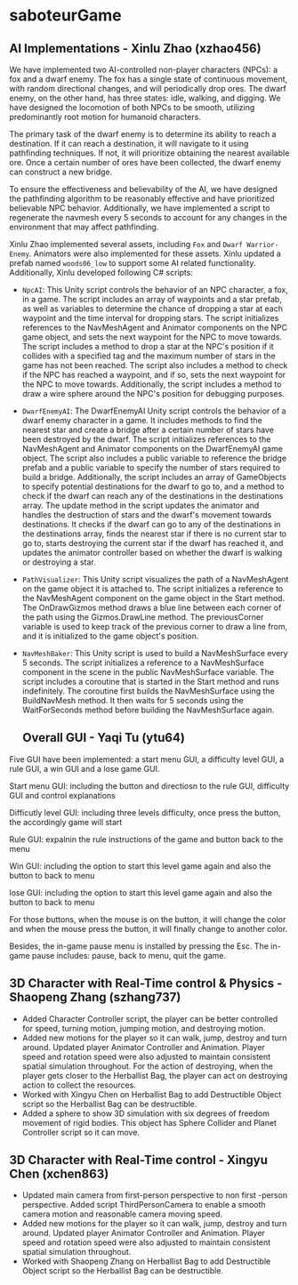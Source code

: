 # saboteurGame


## AI Implementations - Xinlu Zhao (xzhao456)
We have implemented two AI-controlled non-player characters (NPCs): a fox and a dwarf enemy. The fox has a single state of continuous movement, with random directional changes, and will periodically drop ores. The dwarf enemy, on the other hand, has three states: idle, walking, and digging. We have designed the locomotion of both NPCs to be smooth, utilizing predominantly root motion for humanoid characters.

The primary task of the dwarf enemy is to determine its ability to reach a destination. If it can reach a destination, it will navigate to it using pathfinding techniques. If not, it will prioritize obtaining the nearest available ore. Once a certain number of ores have been collected, the dwarf enemy can construct a new bridge.

To ensure the effectiveness and believability of the AI, we have designed the pathfinding algorithm to be reasonably effective and have prioritized believable NPC behavior. Additionally, we have implemented a script to regenerate the navmesh every 5 seconds to account for any changes in the environment that may affect pathfinding.

Xinlu Zhao implemented several assets, including `Fox` and `Dwarf Warrior-Enemy`. Animators were also implemented for these assets. Xinlu updated a prefab named `woods06_low` to support some AI related functionality. Additionally, Xinlu developed following C# scripts:
- `NpcAI`: 
    This Unity script controls the behavior of an NPC character, a fox, in a game. The script includes an array of waypoints and a star prefab, as well as variables to determine the chance of dropping a star at each waypoint and the time interval for dropping stars. The script initializes references to the NavMeshAgent and Animator components on the NPC game object, and sets the next waypoint for the NPC to move towards. The script includes a method to drop a star at the NPC's position if it collides with a specified tag and the maximum number of stars in the game has not been reached. The script also includes a method to check if the NPC has reached a waypoint, and if so, sets the next waypoint for the NPC to move towards. Additionally, the script includes a method to draw a wire sphere around the NPC's position for debugging purposes.
- `DwarfEnemyAI`:
    The DwarfEnemyAI Unity script controls the behavior of a dwarf enemy character in a game. It includes methods to find the nearest star and create a bridge after a certain number of stars have been destroyed by the dwarf. The script initializes references to the NavMeshAgent and Animator components on the DwarfEnemyAI game object. The script also includes a public variable to reference the bridge prefab and a public variable to specify the number of stars required to build a bridge. Additionally, the script includes an array of GameObjects to specify potential destinations for the dwarf to go to, and a method to check if the dwarf can reach any of the destinations in the destinations array. The update method in the script updates the animator and handles the destruction of stars and the dwarf's movement towards destinations. It checks if the dwarf can go to any of the destinations in the destinations array, finds the nearest star if there is no current star to go to, starts destroying the current star if the dwarf has reached it, and updates the animator controller based on whether the dwarf is walking or destroying a star.
- `PathVisualizer`:
    This Unity script visualizes the path of a NavMeshAgent on the game object it is attached to. The script initializes a reference to the NavMeshAgent component on the game object in the Start method. The OnDrawGizmos method draws a blue line between each corner of the path using the Gizmos.DrawLine method. The previousCorner variable is used to keep track of the previous corner to draw a line from, and it is initialized to the game object's position.
- `NavMeshBaker`:
    This Unity script is used to build a NavMeshSurface every 5 seconds. The script initializes a reference to a NavMeshSurface component in the scene in the public NavMeshSurface variable. The script includes a coroutine that is started in the Start method and runs indefinitely. The coroutine first builds the NavMeshSurface using the BuildNavMesh method. It then waits for 5 seconds using the WaitForSeconds method before building the NavMeshSurface again.
    
    ## Overall GUI - Yaqi Tu (ytu64)
Five GUI have been implemented: a start menu GUI, a difficulty level GUI, a rule GUI, a win GUI and a lose game GUI.

Start menu GUI: including the button and directiosn to the rule GUI, difficulty GUI and control explanations

Difficutly level GUI: including three levels difficulty, once press the button, the accordingly game will start

Rule GUI: expalnin the rule instructions of the game and button back to the menu

Win GUI: including the option to start this level game again and also the button to back to menu

lose GUI: including the option to start this level game again and also the button to back to menu

For those buttons, when the mouse is on the button, it will change the color and when the mouse press the button, it will finally change to another color.

Besides, the in-game pause menu is installed by pressing the Esc. The in-game pause includes: pause, back to menu, quit the game.

## 3D Character with Real-Time control & Physics - Shaopeng Zhang (szhang737)
- Added Character Controller script, the player can be better controlled for speed, turning motion, jumping motion, and destroying motion.
- Added new motions for the player so it can walk, jump, destroy and turn around. Updated player Animator Controller and Animation. Player speed and rotation speed were also adjusted to maintain consistent spatial simulation throughout. For the action of destroying, when the player gets closer to the Herballist Bag, the player can act on destroying action to collect the resources.
- Worked with Xingyu Chen on Herballist Bag to add Destructible Object script so the Herballist Bag can be destructible.
- Added a sphere to show 3D simulation with six degrees of freedom movement of rigid bodies. This object has Sphere Collider and Planet Controller script so it can move.

## 3D Character with Real-Time control - Xingyu Chen (xchen863)
- Updated main camera from first-person perspective to non first -person perspective. Added script ThirdPersonCamera to enable a smooth camera motion and reasonable camera moving speed.
- Added new motions for the player so it can walk, jump, destroy and turn around. Updated player Animator Controller and Animation. Player speed and rotation speed were also adjusted to maintain consistent spatial simulation throughout. 
- Worked with Shaopeng Zhang on Herballist Bag to add Destructible Object script so the Herballist Bag can be destructible.

